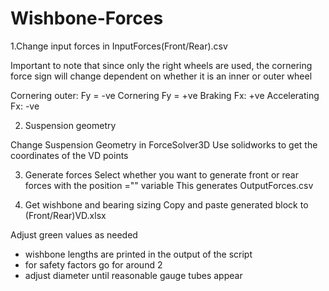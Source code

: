 # Wishbone-Forces
 
1.Change input forces in InputForces(Front/Rear).csv

Important to note that since only the right wheels are used, the cornering force sign will change dependent on whether it is an inner or outer wheel

Cornering outer:
Fy = -ve
Cornering
Fy = +ve
Braking
Fx: +ve
Accelerating
Fx: -ve

2. Suspension geometry

Change Suspension Geometry in ForceSolver3D
Use solidworks to get the coordinates of the VD points


3. Generate forces
Select whether you want to generate front or rear forces with the position ="" variable
This generates OutputForces.csv

4. Get wishbone and bearing sizing
Copy and paste generated block to (Front/Rear)VD.xlsx

Adjust green values as needed 
- wishbone lengths are printed in the output of the script
- for safety factors go for around 2
- adjust diameter until reasonable gauge tubes appear